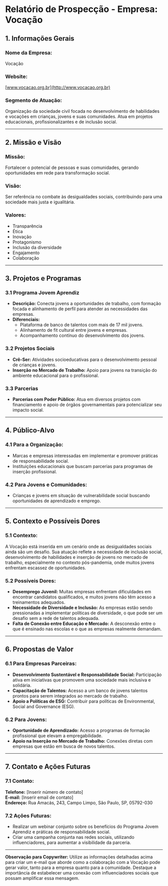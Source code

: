 # Relatório de Prospecção - Empresa: Vocação

## 1. Informações Gerais

### Nome da Empresa:
Vocação

### Website:
[www.vocacao.org.br](http://www.vocacao.org.br)

### Segmento de Atuação:
Organização da sociedade civil focada no desenvolvimento de habilidades e vocações em crianças, jovens e suas comunidades. Atua em projetos educacionais, profissionalizantes e de inclusão social.

---

## 2. Missão e Visão

### **Missão:**
Fortalecer o potencial de pessoas e suas comunidades, gerando oportunidades em rede para transformação social.

### **Visão:**
Ser referência no combate às desigualdades sociais, contribuindo para uma sociedade mais justa e igualitária.

### **Valores:**
- Transparência
- Ética
- Inovação
- Protagonismo
- Inclusão da diversidade
- Engajamento
- Colaboração

---

## 3. Projetos e Programas

### 3.1 Programa Jovem Aprendiz
- **Descrição:** Conecta jovens a oportunidades de trabalho, com formação focada e alinhamento de perfil para atender as necessidades das empresas.
- **Diferenciais:**
  - Plataforma de banco de talentos com mais de 17 mil jovens.
  - Alinhamento de fit cultural entre jovens e empresas.
  - Acompanhamento contínuo do desenvolvimento dos jovens.

### 3.2 Projetos Sociais
- **Crê-Ser:** Atividades socioeducativas para o desenvolvimento pessoal de crianças e jovens.
- **Inserção no Mercado de Trabalho:** Apoio para jovens na transição do ambiente educacional para o profissional.

### 3.3 Parcerias
- **Parcerias com Poder Público:** Atua em diversos projetos com financiamento e apoio de órgãos governamentais para potencializar seu impacto social.

---

## 4. Público-Alvo

### 4.1 Para a Organização:
- Marcas e empresas interessadas em implementar e promover práticas de responsabilidade social.
- Instituições educacionais que buscam parcerias para programas de inserção profissional.

### 4.2 Para Jovens e Comunidades:
- Crianças e jovens em situação de vulnerabilidade social buscando oportunidades de aprendizado e emprego.

---

## 5. Contexto e Possíveis Dores

### 5.1 Contexto:
A Vocação está inserida em um cenário onde as desigualdades sociais ainda são um desafio. Sua atuação reflete a necessidade de inclusão social, desenvolvimento de habilidades e inserção de jovens no mercado de trabalho, especialmente no contexto pós-pandemia, onde muitos jovens enfrentam escassez de oportunidades.

### 5.2 Possíveis Dores:
- **Desemprego Juvenil:** Muitas empresas enfrentam dificuldades em encontrar candidatos qualificados, e muitos jovens não têm acesso a treinamentos adequados.
- **Necessidade de Diversidade e Inclusão:** As empresas estão sendo pressionadas a implementar políticas de diversidade, o que pode ser um desafio sem a rede de talentos adequada.
- **Falta de Conexão entre Educação e Mercado:** A desconexão entre o que é ensinado nas escolas e o que as empresas realmente demandam.

---

## 6. Propostas de Valor

### 6.1 Para Empresas Parceiras:
- **Desenvolvimento Sustentável e Responsabilidade Social:** Participação ativa em iniciativas que promovem uma sociedade mais inclusiva e solidária.
- **Capacitação de Talentos:** Acesso a um banco de jovens talentos prontos para serem integrados ao mercado de trabalho.
- **Apoio a Políticas de ESG:** Contribuir para políticas de Environmental, Social and Governance (ESG).

### 6.2 Para Jovens:
- **Oportunidade de Aprendizado:** Acesso a programas de formação profissional que elevam a empregabilidade.
- **Apoio na Inserção no Mercado de Trabalho:** Conexões diretas com empresas que estão em busca de novos talentos.

---

## 7. Contato e Ações Futuras

### 7.1 Contato:
**Telefone:** [Inserir número de contato]  
**E-mail:** [Inserir email de contato]  
**Endereço:** Rua Amacás, 243, Campo Limpo, São Paulo, SP, 05792-030

### 7.2 Ações Futuras:
- Realizar um webinar conjunto sobre os benefícios do Programa Jovem Aprendiz e práticas de responsabilidade social.
- Criar uma campanha conjunta nas redes sociais, utilizando influenciadores, para aumentar a visibilidade da parceria.

---

**Observação para Copywriter:** Utilize as informações detalhadas acima para criar um e-mail que aborde como a colaboração com a Vocação pode gerar valor, tanto para a empresa quanto para a comunidade. Destaque a importância de estabelecer uma conexão com influenciadores sociais que possam amplificar essa mensagem.